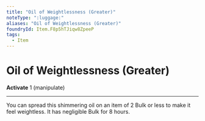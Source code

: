 ```yaml
---
title: "Oil of Weightlessness (Greater)"
noteType: ":luggage:"
aliases: "Oil of Weightlessness (Greater)"
foundryId: Item.F8p5hTJiqw8ZpeeP
tags:
  - Item
---
```


# Oil of Weightlessness (Greater)

**Activate** 1 (manipulate)

* * *

You can spread this shimmering oil on an item of 2 Bulk or less to make it feel weightless. It has negligible Bulk for 8 hours.
